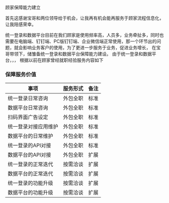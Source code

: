 顾家保障能力建立


首先这感谢宝哥和两位领导给于机会，让我再有机会能再服务于顾家流程信息化，让我陪感荣幸。

统一登录和数据平台目前在我们顾家是使用频率高，人员多，业务牵扯多，同时也需要在电脑端、钉钉端、PC版钉钉端、企业微信端正常使用，那一个环节出的问题，就会影响业务客户的使用，为了更进一步服务于业务，促进业务增长， 在宝哥带领下，储雏备统一登录和数据平台保障能力建设。
由于统一登录和数据平台，，，
根据以前在顾家曾经就职经验服务内容如下
### 保障服务价值

|事项|服务形式|备注|
|--|--|--|
|统一登录日常咨询 |外包全职 |标准 |
|数据平台日常咨询 |外包全职 |标准 |
|扫码界面广告设定 |外包全职 |标准 |
|统一登录对接应用维护 |外包全职 |标准 |
|数据平台的日常维护 |外包全职 |标准 |
|统一登录的API对接 |外包全职 |标准 |
|数据平台的API对接 |外包全职 |扩展 |
|统一登录的正常迭代 |按需洽谈 |扩展 |
|数据平台的正常迭代 |按需洽谈 |扩展 |
|统一登录的功能升级 |按需洽谈 |扩展 |
|数据平台的功能升级 |按需洽谈 |扩展 |
 
 